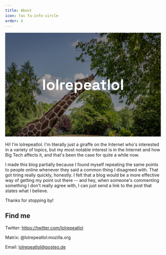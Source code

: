 ```yaml
---
title: About
icon: fas fa-info-circle
order: 4
---
```


![Hey, that's me!](/assets/img/smallblogsocialimage.png)

Hi! I'm lolrepeatlol. I'm literally just a giraffe on the Internet who's interested in a variety of topics, but my most notable interest is in the Internet and how Big Tech affects it, and that's been the case for quite a while now. 

I made this blog partially because I found myself repeating the same points to people online whenever they said a common thing I disagreed with. That got tiring really quickly, honestly. I felt that a blog would be a more effective way of getting my point out there -- and hey, when someone's commenting something I don't really agree with, I can just send a link to the post that states what I believe.

Thanks for stopping by!

## Find me

Twitter: https://twitter.com/lolrepeatlol

Matrix: @lolrepeatlol:mozilla.org

Email: lolrepeatlol@posteo.de
